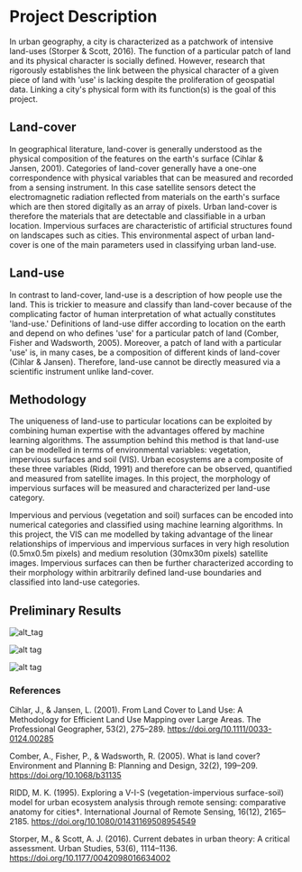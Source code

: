 # Project Description

In urban geography, a city is characterized as a patchwork of intensive land-uses (Storper & Scott, 2016). The function of a particular patch of land and its physical character is socially defined. However, research that rigorously establishes the link between the physical character of a given piece of land with 'use' is lacking despite the proliferation of geospatial data. Linking a city's physical form with its function(s) is the goal of this project. 

## Land-cover
In geographical literature, land-cover is generally understood as the physical composition of the features on the earth's surface (Cihlar & Jansen, 2001). Categories of land-cover generally have a one-one correspondence with physical variables that can be measured and recorded from a sensing instrument. In this case satellite sensors detect the electromagnetic radiation reflected from materials on the earth's surface which are then stored digitally as an array of pixels. Urban land-cover is therefore the materials that are detectable and classifiable in a urban location. Impervious surfaces are characteristic of artificial structures found on landscapes such as cities. This environmental aspect of urban land-cover is one of the main parameters used in classifying urban land-use.

## Land-use
In contrast to land-cover, land-use is a description of how people use the land. This is trickier to measure and classify than land-cover because of the complicating factor of human interpretation of what actually constitutes 'land-use.' Definitions of land-use differ according to location on the earth and depend on who defines 'use' for a particular patch of land (Comber, Fisher and Wadsworth, 2005). Moreover, a patch of land with a particular 'use' is, in many cases, be a composition of different kinds of land-cover (Cihlar & Jansen). Therefore, land-use cannot be directly measured via a scientific instrument unlike land-cover.

## Methodology
The uniqueness of land-use to particular locations can be exploited by combining human expertise with the advantages offered by machine learning algorithms. The assumption behind this method is that land-use can be modelled in terms of environmental variables: vegetation, impervious surfaces and soil (VIS). Urban ecosystems are a composite of these three variables (Ridd, 1991) and therefore can be observed, quantified and measured from satellite images. In this project, the morphology of impervious surfaces will be measured and characterized per land-use category. 

Impervious and pervious (vegetation and soil) surfaces can be encoded into numerical categories and classified using machine learning algorithms. In this project, the VIS can me modelled by taking advantage of the linear relationships of impervious and impervious surfaces in very high resolution (0.5mx0.5m pixels) and medium resolution (30mx30m pixels) satellite images. Impervious surfaces can then be further characterized according to their morphology within arbitrarily defined land-use boundaries and classified into land-use categories. 

## Preliminary Results

![alt_tag](https://github.com/tropicalmentat/land-cover-to-land-use-classification/blob/master/general_workflow.png)

![alt tag](https://github.com/tropicalmentat/land-cover-to-land-use-classification/blob/master/prelim%20land%20cover.png)

![alt tag](https://github.com/tropicalmentat/land-cover-to-land-use-classification/blob/master/land-use%20classification.png)

### References

Cihlar, J., & Jansen, L. (2001). From Land Cover to Land Use: A Methodology for Efficient Land Use Mapping over Large Areas. The Professional Geographer, 53(2), 275–289. https://doi.org/10.1111/0033-0124.00285

Comber, A., Fisher, P., & Wadsworth, R. (2005). What is land cover? Environment and Planning B: Planning and Design, 32(2), 199–209. https://doi.org/10.1068/b31135

RIDD, M. K. (1995). Exploring a V-I-S (vegetation-impervious surface-soil) model for urban ecosystem analysis through remote sensing: comparative anatomy for cities†. International Journal of Remote Sensing, 16(12), 2165–2185. https://doi.org/10.1080/01431169508954549

Storper, M., & Scott, A. J. (2016). Current debates in urban theory: A critical assessment. Urban Studies, 53(6), 1114–1136. https://doi.org/10.1177/0042098016634002



